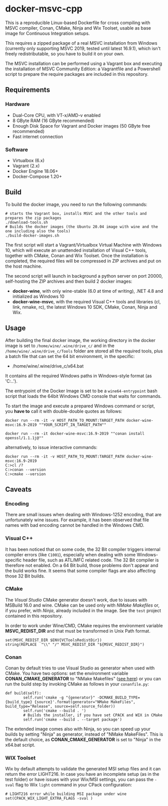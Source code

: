 # docker-msvc-cpp

This is a reproducible Linux-based Dockerfile for cross compiling with MSVC compiler, Conan, CMake, Ninja and Wix Toolset, usable as base image for Continuous Integration setups.

This requires a zipped package of a real MSVC installation from Windows
(currently only supporting MSVC 2019, tested until latest 16.9.1), which isn't freely redistributable, so you have to build it on your own.

The MSVC installation can be performed using a Vagrant box and executing the installation of MSVC Community Edition: a Vagrantfile and a Powershell script to prepare the require packages are included in this repository.

## Requirements

### Hardware 

* Dual-Core CPU, with VT-x/AMD-v enabled
* 8 GByte RAM (16 GByte recommended)
* Enough Disk Space for Vagrant and Docker images (50 GByte free recommended)
* Fast internet connection

### Software

* Virtualbox (6.x)
* Vagrant (2.x)
* Docker Engine 18.06+
* Docker-Compose 1.20+

## Build

To build the docker image, you need to run the following commands:

```
# starts the Vagrant box, installs MSVC and the other tools and prepares the zip packages
./download-tools.sh
# Builds the docker images (the Ubuntu 20.04 image with wine and the one including also the tools)
./build-docker-images.sh
```

The first script will start a Vagrant/Virtualbox Virtual Machine with Windows 10, which will execute an unattended installation of Visual C++ tools, together with CMake, Conan and Wix Toolset. Once the installation is completed, the required files will be compressed in ZIP archives and put on the host machine.

The second script will launch in background a python server on port 20000, self-hosting the ZIP archives and then build 2 docker images:

* **docker-wine**, with only wine-stable (6.0 at time of writing), .NET 4.8 and initialized as Windows 10
* **docker-wine-msvc**, with the required Visual C++ tools and libraries (cl, link, nmake, rc), the latest Windows 10 SDK, CMake, Conan, Ninja and Wix.

## Usage

After building the final docker image, the working directory in the docker image is set to `/home/wine/.wine/drive_c/` and in the `/home/wine/.wine/drive_c/Tools` folder are stored all the required tools, plus a batch file that can set the 64 bit environment, in the specific:

- /home/wine/.wine/drive_c/x64.bat

It contains all the required Windows paths in Windows-style format (as 'C:\..').

The entrypoint of the Docker Image is set to be a `wine64-entrypoint` bash script that loads the 64bit Windows CMD console that waits for commands.

To start the image and execute a prepared Windows command or script, you **have to** call it with double-double quotes as follows:
```
docker run --rm -it -v HOST_PATH_TO_MOUNT:TARGET_PATH docker-wine-msvc:16.9-2019 ""YOUR_SCRIPT_IN_TARGET_PATH""

docker run --rm -it docker-wine-msvc:16.9-2019 ""conan install openssl/1.1.1j@""
```

alternatively, to issue interactive commands:

```
docker run --rm -it -v HOST_PATH_TO_MOUNT:TARGET_PATH docker-wine-msvc:16.9-2019
C:>cl /?
C:>conan --version
C:>cmake --version
```

## Caveats

### Encoding

There are small issues when dealing with Windows-1252 encoding, that are unfortunately wine issues. For example, it has been observed that file names with bad encoding cannot be handled in the Windows CMD.

### Visual C++ 

It has been noticed that on some code, the 32 Bit compiler triggers internal compiler errors (like `C1001`), especially when dealing with some Windows-specific header file, such as ATL/MFC related code. The 32 Bit compiler is therefore not enabled. On a 64 Bit build, those problems don't appear and the build works fine. It seems that some compiler flags are also affecting those 32 Bit builds.

### CMake

The *Visual Studio* CMake generator doesn't work, due to issues with MSBuild 16.0 and wine. CMake can be used only with *NMake Makefiles* or, if you prefer, with *Ninja*, already included in the image. See the `test` project contained in this repository.

In order to work under Wine/CMD, CMake requires the environment variable **MSVC_REDIST_DIR** and that must be transformed in Unix Path format. 

```
set(MSVC_REDIST_DIR $ENV{VCToolsRedistDir})
string(REPLACE  "\\" "/" MSVC_REDIST_DIR "${MSVC_REDIST_DIR}")
```

### Conan 

Conan by default tries to use Visual Studio as generator when used with CMake. 
You have two options: set the environment variable **CONAN_CMAKE_GENERATOR** to "NMake Makefiles" ([see here](https://github.com/conan-io/conan/issues/2388)) or you can run the build step by invoking CMake as follows in your `conanfile.py`:

```
def build(self):
        self.run('cmake -g "{generator}" -DCMAKE_BUILD_TYPE={build_type} {source}'.format(generator="NMake MakeFiles", build_type="Release", source=self.source_folder))
        self.run('cmake --build . ')
        # Builds the installer, if you have set CPACK and WIX in CMake
        self.run('cmake --build . --target package')
```

The extended image comes also with Ninja, so you can speed up your builds by setting "Ninja" as generator, instead of "NMake MakeFiles". This is the default choice, as **CONAN_CMAKE_GENERATOR** is set to "Ninja" in the x64.bat script.

### WIX Toolset

Wix by default attempts to validate the generated MSI setup files and it can return the error LIGHT216.
In case you have an incomplete setup (as in the test folder) or have issues with your Wix/MSI settings, you can pass the `-sval` flag to Wix `light` command in your CPack configuration:

```
# LIGHT216 error while building MSI package under wine
set(CPACK_WIX_LIGHT_EXTRA_FLAGS -sval )
```
